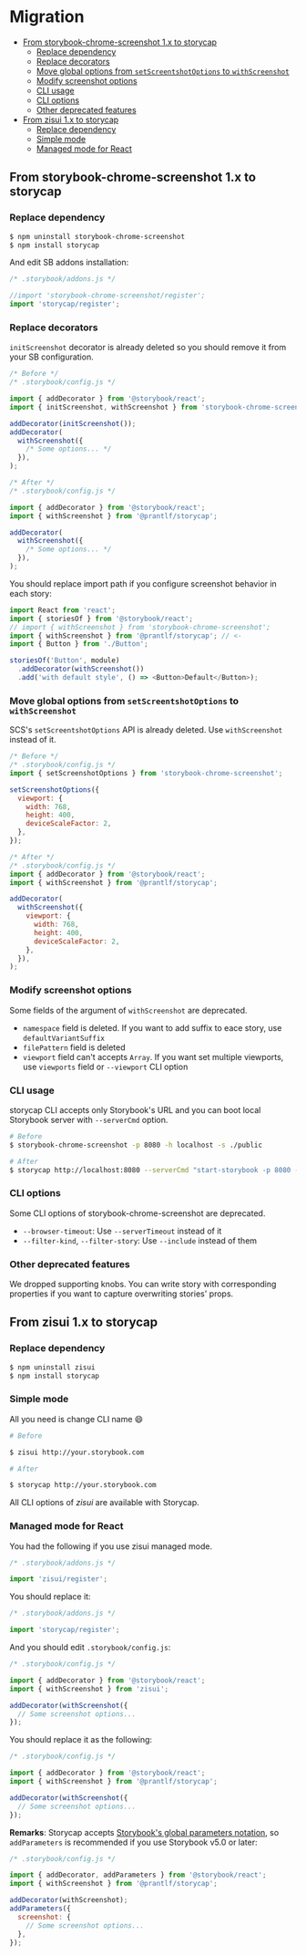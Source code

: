 # Migration

<!-- toc -->

- [From storybook-chrome-screenshot 1.x to storycap](#from-storybook-chrome-screenshot-1x-to-storycap)
  - [Replace dependency](#replace-dependency)
  - [Replace decorators](#replace-decorators)
  - [Move global options from `setScreentshotOptions` to `withScreenshot`](#move-global-options-from-setscreentshotoptions-to-withscreenshot)
  - [Modify screenshot options](#modify-screenshot-options)
  - [CLI usage](#cli-usage)
  - [CLI options](#cli-options)
  - [Other deprecated features](#other-deprecated-features)
- [From zisui 1.x to storycap](#from-zisui-1x-to-storycap)
  - [Replace dependency](#replace-dependency-1)
  - [Simple mode](#simple-mode)
  - [Managed mode for React](#managed-mode-for-react)

<!-- tocstop -->

## From storybook-chrome-screenshot 1.x to storycap

### Replace dependency

```sh
$ npm uninstall storybook-chrome-screenshot
$ npm install storycap
```

And edit SB addons installation:

```js
/* .storybook/addons.js */

//import 'storybook-chrome-screenshot/register';
import 'storycap/register';
```

### Replace decorators

`initScreenshot` decorator is already deleted so you should remove it from your SB configuration.

```js
/* Before */
/* .storybook/config.js */

import { addDecorator } from '@storybook/react';
import { initScreenshot, withScreenshot } from 'storybook-chrome-screenshot';

addDecorator(initScreenshot());
addDecorator(
  withScreenshot({
    /* Some options... */
  }),
);
```

```js
/* After */
/* .storybook/config.js */

import { addDecorator } from '@storybook/react';
import { withScreenshot } from '@prantlf/storycap';

addDecorator(
  withScreenshot({
    /* Some options... */
  }),
);
```

You should replace import path if you configure screenshot behavior in each story:

```js
import React from 'react';
import { storiesOf } from '@storybook/react';
// import { withScreenshot } from 'storybook-chrome-screenshot';
import { withScreenshot } from '@prantlf/storycap'; // <-
import { Button } from './Button';

storiesOf('Button', module)
  .addDecorator(withScreenshot())
  .add('with default style', () => <Button>Default</Button>);
```

### Move global options from `setScreentshotOptions` to `withScreenshot`

SCS's `setScreentshotOptions` API is already deleted. Use `withScreenshot` instead of it.

```js
/* Before */
/* .storybook/config.js */
import { setScreenshotOptions } from 'storybook-chrome-screenshot';

setScreenshotOptions({
  viewport: {
    width: 768,
    height: 400,
    deviceScaleFactor: 2,
  },
});
```

```js
/* After */
/* .storybook/config.js */
import { addDecorator } from '@storybook/react';
import { withScreenshot } from '@prantlf/storycap';

addDecorator(
  withScreenshot({
    viewport: {
      width: 768,
      height: 400,
      deviceScaleFactor: 2,
    },
  }),
);
```

### Modify screenshot options

Some fields of the argument of `withScreenshot` are deprecated.

- `namespace` field is deleted. If you want to add suffix to eace story, use `defaultVariantSuffix`
- `filePattern` field is deleted
- `viewport` field can't accepts `Array`. If you want set multiple viewports, use `viewports` field or `--viewport` CLI option

### CLI usage

storycap CLI accepts only Storybook's URL and you can boot local Storybook server with `--serverCmd` option.

```sh
# Before
$ storybook-chrome-screenshot -p 8080 -h localhost -s ./public
```

```sh
# After
$ storycap http://localhost:8080 --serverCmd "start-storybook -p 8080 -h localhost -s ./public"
```

### CLI options

Some CLI options of storybook-chrome-screenshot are deprecated.

- `--browser-timeout`: Use `--serverTimeout` instead of it
- `--filter-kind`, `--filter-story`: Use `--include` instead of them

### Other deprecated features

We dropped supporting knobs. You can write story with corresponding properties if you want to capture overwriting stories' props.

## From zisui 1.x to storycap

### Replace dependency

```sh
$ npm uninstall zisui
$ npm install storycap
```

### Simple mode

All you need is change CLI name :smile:

```sh
# Before

$ zisui http://your.storybook.com
```

```sh
# After

$ storycap http://your.storybook.com
```

All CLI options of _zisui_ are available with Storycap.

### Managed mode for React

You had the following if you use zisui managed mode.

```js
/* .storybook/addons.js */

import 'zisui/register';
```

You should replace it:

```js
/* .storybook/addons.js */

import 'storycap/register';
```

And you should edit `.storybook/config.js`:

```js
/* .storybook/config.js */

import { addDecorator } from '@storybook/react';
import { withScreenshot } from 'zisui';

addDecorator(withScreenshot({
  // Some screenshot options...
});
```

You should replace it as the following:

```js
/* .storybook/config.js */

import { addDecorator } from '@storybook/react';
import { withScreenshot } from '@prantlf/storycap';

addDecorator(withScreenshot({
  // Some screenshot options...
});
```

**Remarks**: Storycap accepts [Storybook's global parameters notation](https://github.com/storybookjs/storybook/blob/next/MIGRATION.md#options-addon-deprecated), so `addParameters` is recommended if you use Storybook v5.0 or later:

```js
/* .storybook/config.js */

import { addDecorator, addParameters } from '@storybook/react';
import { withScreenshot } from '@prantlf/storycap';

addDecorator(withScreenshot);
addParameters({
  screenshot: {
    // Some screenshot options...
  },
});
```
